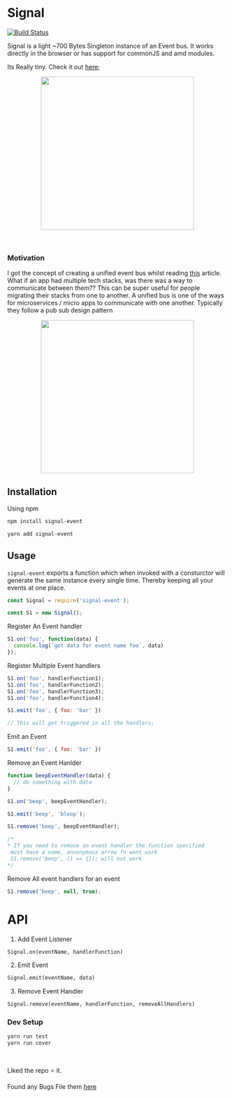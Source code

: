 # Signal
[![Build Status](https://travis-ci.org/nitish24p/signal.svg?branch=master)](https://travis-ci.org/nitish24p/signal)

Signal is a light ~700 Bytes Singleton instance of an Event bus. It works directly in the browser or has support for commonJS and amd modules.

Its Really tiny. Check it out [here](https://bundlephobia.com/result?p=signal-event@1.0.0);

<p align="center">
  <img src="https://user-images.githubusercontent.com/13037986/43097405-a6a8516c-8ed9-11e8-9141-373b08bf6afb.png" height="350px"/>
</p>

&nbsp;

### Motivation
I got the concept of creating a unified event bus whilst reading [this](https://micro-frontends.org/) article. What  if an app had multiple tech stacks, was there was a way to communicate between them?? This can be super useful for people migrating their stacks from one to another. A unified bus is one of the ways for microservices / micro apps to communicate with one another. Typically they follow a pub sub design pattern

<p align="center">
  <img src="https://user-images.githubusercontent.com/13037986/43097761-ad7837a4-8eda-11e8-9f53-550ab22d05ad.png" height="350px"/>
</p>



## Installation
Using npm

```bash
npm install signal-event

yarn add signal-event
```


## Usage

`signal-event` exports a function which when invoked with a consturctor will generate the same instance every single time. Thereby keeping all your events at one place.

```js
const Signal = require('signal-event');

const S1 = new Signal();
```

Register An Event handler

```js
S1.on('foo', function(data) {
  console.log(`got data for event name foo`, data)
});


```

Register Multiple Event handlers

```js
S1.on('foo', handlerFunction1);
S1.on('foo', handlerFunction2);
S1.on('foo', handlerFunction3);
S1.on('foo', handlerFunction4);

S1.emit('foo', { foo: 'bar' })

// This will get triggered in all the handlers;

```

Emit an Event

```js
S1.emit('foo', { foo: 'bar' })

```

Remove an Event Hanlder
```js
function beepEventHandler(data) {
  // do something with data
}

S1.on('beep', beepEventHandler);

S1.emit('beep', 'bloop');

S1.remove('beep', beepEventHandler);

/*
* If you need to remove an event handler the function specified
 must have a name, annonymous arrow fn wont work
 S1.remove('beep', () => {}); will not work
*/

```

Remove All event handlers for an event

```js
S1.remove('beep', null, true);

```

# API
1. Add Event Listener
```md
Signal.on(eventName, handlerFunction)
```

2. Emit Event
```md
Signal.emit(eventName, data)
```

3. Remove Event Handler
```md
Signal.remove(eventName, handlerFunction, removeAllHandlers)
```

### Dev Setup
```bash
yarn run test
yarn run cover
```

&nbsp;

Liked the repo :star: it.

Found any Bugs
File them [here](https://github.com/nitish24p/signal/issues)
